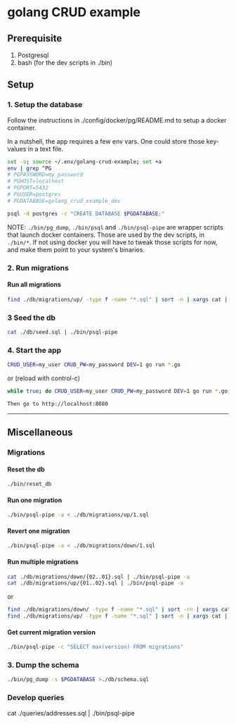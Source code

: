 # golang CRUD example


## Prerequisite

1. Postgresql
2. bash (for the dev scripts in ./bin)

## Setup

### 1. Setup the database

Follow the instructions in ./config/docker/pg/README.md to setup a docker container.

In a nutshell, the app requires a few env vars. One could store those key-values in a text file.

```bash
set -a; source ~/.env/golang-crud-example; set +a
env | grep ^PG
# PGPASSWORD=my_password
# PGHOST=localhost
# PGPORT=5432
# PGUSER=postgres
# PGDATABASE=golang_crud_example_dev

psql -d postgres -c "CREATE DATABASE $PGDATABASE;"
```

NOTE: `./bin/pg_dump`, `./bin/psql` and `./bin/psql-pipe` are wrapper scripts that launch docker containers. Those are used by the dev scripts, in `./bin/*`. If not using docker you will have to tweak those scripts for now, and make them point to your system's binaries.

### 2. Run migrations

#### Run all migrations
```bash
find ./db/migrations/up/ -type f -name "*.sql" | sort -n | xargs cat | ./bin/psql-pipe
```

### 3 Seed the db
```bash
cat ./db/seed.sql | ./bin/psql-pipe
```

### 4. Start the app
```bash
CRUD_USER=my_user CRUD_PW=my_password DEV=1 go run *.go
```
or (reload with control-c)
```bash
while true; do CRUD_USER=my_user CRUD_PW=my_password DEV=1 go run *.go; sleep 1; done

Then go to http://localhost:8080
```

---

## Miscellaneous

### Migrations

#### Reset the db
```bash
./bin/reset_db
```

#### Run one migration
```bash
./bin/psql-pipe -a < ./db/migrations/up/1.sql
```

#### Revert one migration
```bash
./bin/psql-pipe -a < ./db/migrations/down/1.sql
```

#### Run multiple migrations
```bash
cat ./db/migrations/down/{02..01}.sql | ./bin/psql-pipe -a
cat ./db/migrations/up/{01..02}.sql | ./bin/psql-pipe -a
```
or
```bash
find ./db/migrations/down/ -type f -name "*.sql" | sort -rn | xargs cat | ./bin/psql-pipe
find ./db/migrations/up/ -type f -name "*.sql" | sort -n | xargs cat | ./bin/psql-pipe
```

#### Get current migration version
```bash
./bin/psql-pipe -c "SELECT max(version) FROM migrations"
```

### 3. Dump the schema
```bash
./bin/pg_dump -s $PGDATABASE >./db/schema.sql
```

### Develop queries
cat ./queries/addresses.sql | ./bin/psql-pipe
